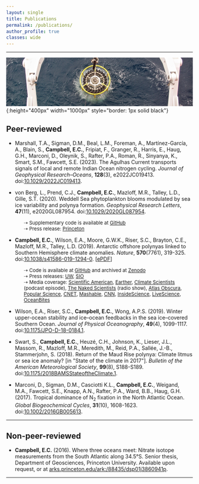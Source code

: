 ```yaml
---
layout: single
title: Publications
permalink: /publications/
author_profile: true
classes: wide
---
```


---

![Deploying a CTD](/assets/images/CTD.jpg){:height="400px" width="1000px" style="border: 1px solid black"}

<!---
## In progress

* ...

---
--->

## Peer-reviewed

* Marshall, T.A., Sigman, D.M., Beal, L.M., Foreman, A., Mart&iacute;nez-Garc&iacute;a, A., Blain, S., **Campbell, E.C.**, Fripiat, F., Granger, R., Harris, E., Haug, G.H., Marconi, D., Oleynik, S., Rafter, P.A., Roman, R., Sinyanya, K., Smart, S.M., Fawcett, S.E. (2023). The Agulhas Current transports signals of local and remote Indian Ocean nitrogen cycling. *Journal of Geophysical Research&ndash;Oceans*, **128**(3), e2022JC019413. doi:[10.1029/2022JC019413](https://agupubs.onlinelibrary.wiley.com/doi/10.1029/2022JC019413).

<ul>
<li style="margin-bottom: 3px;">von Berg, L., Prend, C.J., <b>Campbell, E.C.</b>, Mazloff, M.R., Talley, L.D., Gille, S.T. (2020). Weddell Sea phytoplankton blooms modulated by sea ice variability and polynya formation. <i>Geophysical Research Letters</i>, <b>47</b>(11), e2020GL087954. doi:<a href="https://onlinelibrary.wiley.com/doi/abs/10.1029/2020GL087954">10.1029/2020GL087954</a>.</li>
<ul style="list-style: none; margin-left:0px;">
<font size="-1">
<li style="margin-bottom: 0px;">&#8674; Supplementary code is available at <a href="https://github.com/ethan-campbell/Weddell_phyto_paper">GitHub</a></li>
<li style="margin-bottom: 0px;">&#8674; Press release: <a href="https://www.princeton.edu/news/2020/06/22/lauren-von-berg-class-2020-publishes-research-internship-studying-antarctic-sea-ice">Princeton</a></li>
</font>
</ul>
</ul>

<ul>
<li style="margin-bottom: 3px;"><b>Campbell, E.C.</b>, Wilson, E.A., Moore, G.W.K., Riser, S.C., Brayton, C.E., Mazloff, M.R., Talley, L.D. (2019). Antarctic offshore polynyas linked to Southern Hemisphere climate anomalies. <i>Nature</i>, <b>570</b>(7761), 319-325. doi:<a href="https://www.nature.com/articles/s41586-019-1294-0">10.1038/s41586-019-1294-0</a>. [<a href="https://rdcu.be/bGeh4">ePDF</a>]</li>
<ul style="list-style: none; margin-left:0px;">
<font size="-1">
<li style="margin-bottom: 0px;">&#8674; Code is available at <a href="https://github.com/ethan-campbell/Weddell_polynya_paper">GitHub</a> and archived at <a href="https://doi.org/10.5281/zenodo.3259013">Zenodo</a></li>
<li style="margin-bottom: 0px;">&#8674; Press releases: <a href="http://www.washington.edu/news/2019/06/10/mysterious-holes-in-antarctic-sea-ice-explained-by-years-of-robotic-data/">UW</a>, <a href="https://scripps.ucsd.edu/news/mysterious-holes-antarctic-sea-ice-explained-years-robotic-data">SIO</a></li>
<li style="margin-bottom: 0px;">&#8674; Media coverage: <a href="https://www.scientificamerican.com/article/storms-salty-water-caused-mystery-hole-in-antarctic-sea-ice/">Scientific American</a>, <a href="https://earther.gizmodo.com/seals-with-sensors-help-solve-the-mystery-of-antarctica-1835373280">Earther</a>, <a href="https://anchor.fm/climate-scientists/episodes/Ethan-Campbell-e52ogj">Climate Scientists</a> (podcast episode), <a href="https://www.thenakedscientists.com/podcasts/short/cracking-secret-antarctic-ice-holes">The Naked Scientists</a> (radio show), <a href="https://www.atlasobscura.com/articles/holes-in-antarctic-ice">Atlas Obscura</a>, <a href="https://www.popsci.com/mysterious-holes-antarctica-sea-ice-polynyas">Popular Science</a>, <a href="https://www.cnet.com/news/mystery-of-giant-antarctic-ice-holes-solved-by-robots-tricked-out-seals/">CNET</a>, <a href="https://mashable.com/article/antarctica-holes-ice-polynya-explained/">Mashable</a>, <a href="https://www.cnn.com/2019/06/11/us/elephant-seal-antarctic-ice-hole-polynya-trnd/index.html">CNN</a>, <a href="https://www.insidescience.org/news/new-study-explains-how-big-holes-form-antarctic-ice-despite-cold">InsideScience</a>, <a href="https://www.livescience.com/65693-mysterious-antarctic-ice-holes-explained.html">LiveScience</a>, <a href="https://oceanbites.org/open-ocean-polynyas-how-these-holes-in-the-ice-mysteriously-appear/">OceanBites</a></li>
</font>
</ul>
</ul>

* Wilson, E.A., Riser, S.C., **Campbell, E.C.**, Wong, A.P.S. (2019). Winter upper-ocean stability and ice&ndash;ocean feedbacks in the sea ice&ndash;covered Southern Ocean. *Journal of Physical Oceanography*, **49**(4), 1099-1117. doi:[10.1175/JPO-D-18-0184.1](https://journals.ametsoc.org/doi/full/10.1175/JPO-D-18-0184.1).

* Swart, S., **Campbell, E.C.**, Heuz&eacute;, C.H., Johnson, K., Lieser, J.L., Massom, R., Mazloff, M.R., Meredith, M., Reid, P.A., Sall&eacute;e, J.-B., Stammerjohn, S. (2018). Return of the Maud Rise polynya: Climate litmus or sea ice anomaly? [in "State of the climate in 2017"]. *Bulletin of the American Meteorological Society*, **99**(8), S188-S189. doi:[10.1175/2018BAMSStateoftheClimate.1](https://journals.ametsoc.org/doi/abs/10.1175/2018BAMSStateoftheClimate.1).

* Marconi, D., Sigman, D.M., Casciotti K.L., **Campbell, E.C.**, Weigand, M.A., Fawcett, S.E., Knapp, A.N., Rafter, P.A., Ward, B.B., Haug, G.H. (2017). Tropical dominance of N<sub>2</sub> fixation in the North Atlantic Ocean. *Global Biogeochemical Cycles*, **31**(10), 1608-1623. doi:[10.1002/2016GB005613](https://agupubs.onlinelibrary.wiley.com/doi/full/10.1002/2016GB005613).

---

## Non-peer-reviewed

* **Campbell, E.C.** (2016). Where three oceans meet: Nitrate isotope measurements from the South Atlantic along 34.5&deg;S. Senior thesis, Department of Geosciences, Princeton University. Available upon request, or at [arks.princeton.edu/ark:/88435/dsp01j3860941p](https://arks.princeton.edu/ark:/88435/dsp01j3860941p).

---